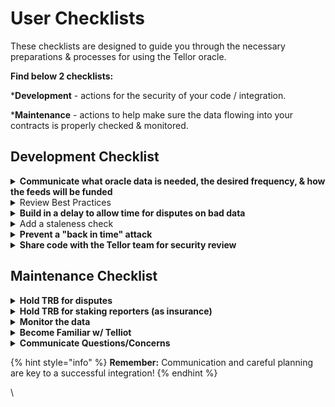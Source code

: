 # User Checklists

These checklists are designed to guide you through the necessary preparations & processes for using the Tellor oracle.&#x20;

**Find below 2 checklists:** &#x20;

\***Development** - actions for the security of your code / integration.&#x20;

\***Maintenance** - actions to help make sure the data flowing into your contracts is properly checked & monitored.

## Development Checklist

<details>

<summary><strong>Communicate what oracle data is needed, the desired frequency, &#x26; how the feeds will be funded</strong></summary>

This helps the Tellor team & reporters to better understand your needs. Feel free to ask for help & advice! This can be done by making an issue in the [dataSpecs repo](https://github.com/tellor-io/dataSpecs/tree/main), or by reaching out in [the Tellor discord](https://discord.gg/tellor).&#x20;

</details>

<details>

<summary>Review Best Practices </summary>

[This repository](https://github.com/tellor-io/best-practices-user/tree/main) is a reference implementation for integrating Tellor price feed data into your protocol. It demonstrates some best practices for using Tellor, including implementing a dispute time buffer and a data staleness check. It also mitigates back-in-time dispute attacks by caching the most recent value and timestamp.

</details>

<details>

<summary><strong>Build in a delay to allow time for disputes on bad data</strong></summary>

A reporter can submit any value at any time if they are willing to forfeit their staked TRB tokens.  By delaying use of a value, or by delaying the finality of functions that use the latest Tellor value, you can prevent the use of inaccurate data.\


**The best practice for reading Tellor data** is to use the`getDataBefore` function with a buffer time that allows time for bad values to be disputed:

`getDataBefore(_queryId,`**`block.timestamp - 20 minutes`**`);`\
&#x20;\
[This repo](https://github.com/tellor-io/tellor-caller-liquity/blob/main/contracts/TellorCaller.sol) is a great reference for integrating Tellor.

</details>

<details>

<summary>Add a staleness check</summary>

It's also best practice to require/check that the data is not too old for your use-case. For example:

`require(block.timestamp -`**`_timestampRetrieved < 24 hours`**`);`

</details>

<details>

<summary><strong>Prevent a "back in time" attack</strong></summary>

In the event where a Tellor value is disputed, the disputed value is removed & previous values remain. Prevent potential attackers from going back in time to find a desired value with a [check in your contracts](https://github.com/tellor-io/best-practices-user/blob/74c08870f81bbdbec773b36d5bf084f65da59927/contracts/TellorUser.sol#L57).  &#x20;

</details>

<details>

<summary><strong>Share code with the Tellor team for security review</strong>  </summary>

This step ensures the security of your code & allows the Tellor team to provide you with valuable feedback.

</details>

## Maintenance Checklist

<details>

<summary><strong>Hold TRB for disputes</strong></summary>

This ensures that you are ready to dispute any incorrect values that may occur in the oracle data feed.

</details>

<details>

<summary><strong>Hold TRB for staking reporters (as insurance)</strong></summary>

In the event of a critical situation, this allows you to act as the reporter of last resort for your protocol.

</details>

<details>

<summary><strong>Monitor the data</strong> </summary>

Monitoring clients like the Disputable Values Monitor / Auto-Disputer can be found in the Tellor github.

</details>

<details>

<summary><strong>Become Familiar w/ Telliot</strong> </summary>

Telliot is currently the standard open-source tool for reporting and interacting with Tellor's oracle network.

</details>

<details>

<summary><strong>Communicate Questions/Concerns</strong>  </summary>

To address your specific monitoring needs, it is important to communicate any questions or  concerns that arise with the Tellor team and they’ll be happy to address them all.

</details>

{% hint style="info" %}
**Remember:**  Communication and careful planning are key to a successful integration!
{% endhint %}



\
